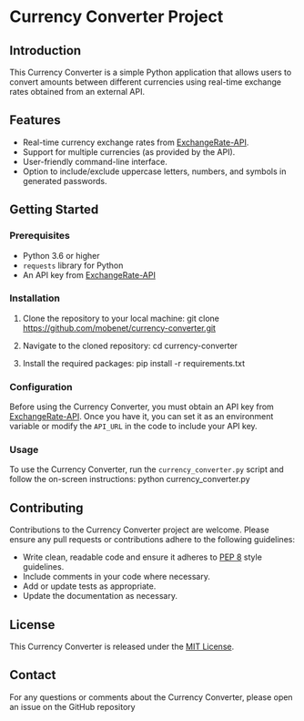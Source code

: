 # Currency Converter Project

## Introduction
This Currency Converter is a simple Python application that allows users to convert amounts between different currencies using real-time exchange rates obtained from an external API.

## Features
- Real-time currency exchange rates from [ExchangeRate-API](https://www.exchangerate-api.com/).
- Support for multiple currencies (as provided by the API).
- User-friendly command-line interface.
- Option to include/exclude uppercase letters, numbers, and symbols in generated passwords.

## Getting Started

### Prerequisites
- Python 3.6 or higher
- `requests` library for Python
- An API key from [ExchangeRate-API](https://www.exchangerate-api.com/)

### Installation
1. Clone the repository to your local machine:
git clone https://github.com/mobenet/currency-converter.git

2. Navigate to the cloned repository:
cd currency-converter

3. Install the required packages:
pip install -r requirements.txt


### Configuration
Before using the Currency Converter, you must obtain an API key from [ExchangeRate-API](https://www.exchangerate-api.com/). Once you have it, you can set it as an environment variable or modify the `API_URL` in the code to include your API key.

### Usage
To use the Currency Converter, run the `currency_converter.py` script and follow the on-screen instructions:
python currency_converter.py


## Contributing
Contributions to the Currency Converter project are welcome. Please ensure any pull requests or contributions adhere to the following guidelines:
- Write clean, readable code and ensure it adheres to [PEP 8](https://www.python.org/dev/peps/pep-0008/) style guidelines.
- Include comments in your code where necessary.
- Add or update tests as appropriate.
- Update the documentation as necessary.

## License
This Currency Converter is released under the [MIT License](LICENSE).

## Contact
For any questions or comments about the Currency Converter, please open an issue on the GitHub repository


